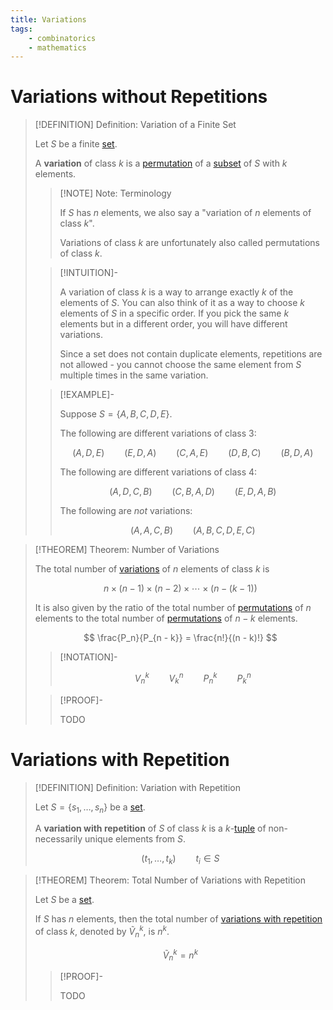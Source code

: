```yaml
---
title: Variations
tags:
    - combinatorics
    - mathematics
---
```


# Variations without Repetitions

>[!DEFINITION] Definition: Variation of a Finite Set
>
>Let $S$ be a finite [set](../Set%20Theory/Sets.md).
>
>A **variation** of class $k$ is a [permutation](Permutations.md) of a [subset](../Set%20Theory/Sets.md) of $S$ with $k$ elements.
>
>>[!NOTE] Note: Terminology
>>
>>If $S$ has $n$ elements, we also say a "variation of $n$ elements of class $k$".
>>
>>Variations of class $k$ are unfortunately also called permutations of class $k$.
>>
>
>>[!INTUITION]-
>>
>>A variation of class $k$ is a way to arrange exactly $k$ of the elements of $S$. You can also think of it as a way to choose $k$ elements of $S$ in a specific order. If you pick the same $k$ elements but in a different order, you will have different variations.
>>
>>Since a set does not contain duplicate elements, repetitions are not allowed - you cannot choose the same element from $S$ multiple times in the same variation.
>>
>
>>[!EXAMPLE]-
>>
>>Suppose $S = \{A, B, C, D, E\}$.
>>
>>The following are different variations of class 3:
>>
>>$$
>>(A, D, E) \qquad (E, D, A) \qquad (C, A, E) \qquad (D, B, C) \qquad (B, D, A)
>>$$
>>
>>The following are different variations of class 4:
>>
>>$$
>>(A, D, C, B) \qquad (C, B, A, D) \qquad (E, D, A, B)
>>$$
>>
>>The following are *not* variations:
>>
>>$$
>>(A, A, C, B) \qquad (A, B, C, D, E, C) 
>>$$
>>
>

>[!THEOREM] Theorem: Number of Variations
>
>The total number of [variations](Variations.md) of $n$ elements of class $k$ is 
>
>$$
>n \times (n - 1) \times (n - 2) \times \cdots \times (n - (k - 1))
>$$
>
>It is also given by the ratio of the total number of [permutations](Permutations.md) of $n$ elements to the total number of [permutations](Permutations.md) of $n-k$ elements.
>
>$$
>\frac{P_n}{P_{n - k}} = \frac{n!}{(n - k)!}
>$$
>
>>[!NOTATION]-
>>
>>$$
>>V_n^k \qquad V_k^n \qquad P_n^k \qquad P_k^n
>>$$
>>
>
>>[!PROOF]-
>>
>>TODO
>>
>

# Variations with Repetition

>[!DEFINITION] Definition: Variation with Repetition
>
>Let $S = \{s_1, \dotsc, s_n\}$ be a [set](../Set%20Theory/Sets.md).
>
>A **variation with repetition** of $S$ of class $k$ is a $k$-[tuple](../Set%20Theory/Tuples.md) of non-necessarily unique elements from $S$.
>
>$$
>(t_1, \dotsc, t_k) \qquad t_i \in S
>$$
>

>[!THEOREM] Theorem: Total Number of Variations with Repetition
>
>Let $S$ be a [set](../Set%20Theory/Sets.md).
>
>If $S$ has $n$ elements, then the total number of [variations with repetition](Variations.md#Variations%20with%20Repetition) of class $k$, denoted by $\tilde{V}_n^k$, is $n^k$.
>
>$$
>\tilde{V}_n^k = n^k
>$$
>
>>[!PROOF]-
>>
>>TODO
>>
>